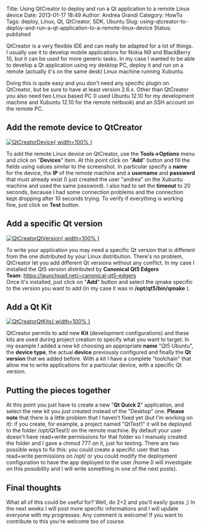 Title: Using QtCreator to deploy and run a Qt application to a remote Linux device
Date: 2013-01-17 18:49
Author: Andrea Grandi
Category: HowTo
Tags: deploy, Linux, Qt, QtCreator, SDK, Ubuntu
Slug: using-qtcreator-to-deploy-and-run-a-qt-application-to-a-remote-linux-device
Status: published

QtCreator is a very flexible IDE and can really be adapted for a lot of
things. I usually use it to develop mobile applications for Nokia N9 and
BlackBerry 10, but it can be used for more generic tasks. In my case I
wanted to be able to develop a Qt application using my desktop PC,
deploy it and run on a remote (actually it's on the same desk) Linux
machine running Xubuntu.

Doing this is quite easy and you don't need any specific plugin on
QtCreator, but be sure to have at least version 2.6.x. Other than
QtCreator you also need two Linux based PC (I used Ubuntu 12.10 for my
development machine and Xubuntu 12.10 for the remote netbook) and an SSH
account on the remote PC.

## Add the remote device to QtCreator

[![QtCreatorDevice]({static}/images/2013/01/QtCreatorDevice.png){ width=100% }]({static}/images/2013/01/QtCreatorDevice.png)

To add the remote Linux device on QtCreator, use the
**Tools-&gt;Options** menu and click on "**Devices**" item. At this
point click on "**Add**" button and fill the fields using values similar
to the screenshot. In particular specify a **name** for the device, the
**IP** of the remote machine and a **username** and **password** that
must already exist (I just created the user "andrea" on the Xubuntu
machine and used the same password). I also had to set the **timeout**
to 20 seconds, because I had some connection problems and the connection
kept dropping after 10 seconds trying. To verify if everything is
working fine, just click on **Test** button.

## Add a specific Qt version

[![QtCreatorQtVersion]({static}/images/2013/01/QtCreatorQtVersion.png){ width=100% }]({static}/images/2013/01/QtCreatorQtVersion.png)

To write your application you may need a specific Qt version that is
different from the one distributed by your Linux distribution. There's
no problem, QtCreator let you add different Qt versions without any
conflict. In my case I installed the Qt5 version distributed by
**Canonical Qt5 Edgers
Team**: <https://launchpad.net/~canonical-qt5-edgers>  
Once it's installed, just click on "**Add**" button and select the qmake
specific to the version you want to add (in my case it was in
**/opt/qt5/bin/qmake** ).

## Add a Qt Kit

[![QtCreatorQtKits]({static}/images/2013/01/QtCreatorQtKits.png){ width=100% }]({static}/images/2013/01/QtCreatorQtKits.png)

QtCreator permits to add new **Kit** (development configurations) and
these kits are used during project creation to specify what you want to
target. In my example I added a new kit choosing an appropriate **name**
"Qt5 Ubuntu", the **device type**, the actual **device** previously
configured and finally the **Qt version** that we added before. With a
kit I have a complete "toolchain" that allow me to write applications
for a particular device, with a specific Qt version.

## Putting the pieces together

At this point you just have to create a new "**Qt Quick 2**"
application, and select the new kit you just created instead of the
"Desktop" one. **Please note** that there is a little problem that I
haven't fixed yet (but I'm working on it): if you create, for example, a
project named "QtTest1" it will be deployed to the folder /opt/QtTest1/
on the remote machine. By default your user doesn't have read+write
permissions for that folder so I manualy created the folder and I gave a
chmod 777 on it, just for testing. There are two possible ways to fix
this: you could create a specific user that has read+write permissions
on /opt/ or you could modify the deployment configuration to have the
app deployed to the user /home (I will investigate on this possibility
and I will write something in one of the next posts).

## Final thoughts

What all of this could be useful for? Well, do 2+2 and you'll easily
guess ;) In the next weeks I will post more specific informations and I
will update everyone with my progresses. Any comment is welcome! If you
want to contribute to this you're welcome too of course.

